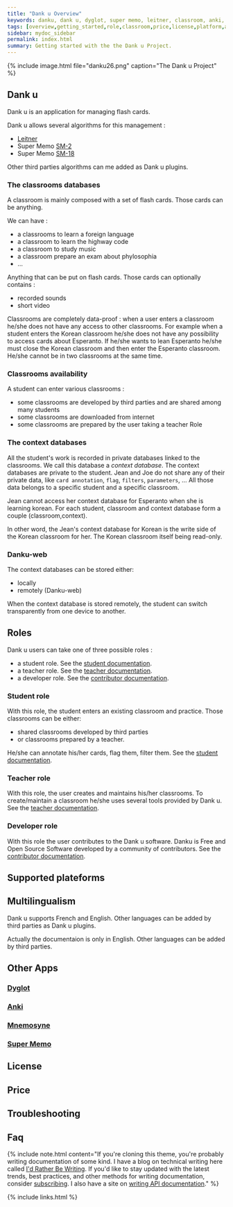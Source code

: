 ```yaml
---
title: "Dank u Overview"
keywords: danku, dank u, dyglot, super memo, leitner, classroom, anki, danku-web
tags: [overview,getting_started,role,classroom,price,license,platform,anki,dyglot,super_memo,danku_web,multilingualism]
sidebar: mydoc_sidebar
permalink: index.html
summary: Getting started with the the Dank u Project. 
---
```


{% include image.html file="danku26.png"  caption="The Dank u Project" %}

## Dank u

Dank u is an application for managing flash cards.

Dank u allows several algorithms for this management :

- [Leitner](https://en.wikipedia.org/wiki/Leitner_system)
- Super Memo [SM-2](https://en.wikipedia.org/wiki/SuperMemo)
- Super Memo [SM-18](https://en.wikipedia.org/wiki/SuperMemo)

Other third parties algorithms can me added as Dank u plugins.

### The classrooms databases

A classroom is mainly composed with a set of flash cards.
Those cards can be anything.

We can have :

- a classrooms to learn a foreign language
- a classroom to learn the highway code
- a classroom to study music
- a classroom prepare an exam about phylosophia
- ...

Anything that can be put on flash cards.
Those cards can optionally contains :

- recorded sounds
- short video

Classrooms are completely data-proof : when a user enters a classroom he/she does not have any access to other classrooms.
For example when a student enters the Korean classroom he/she does not have any possibility to access cards about Esperanto.
If he/she wants to lean Esperanto he/she must close the Korean classroom and then enter the Esperanto classroom.
He/she cannot be in two classrooms at the same time.

### Classrooms availability

A student can enter various classrooms :

- some classrooms are developed by third parties and are shared among many students
- some classrooms are downloaded from internet
- some classrooms are prepared by the user taking a teacher Role

### The context databases

All the student's work is recorded in private databases linked to the classrooms. We call this database a *context database*.
The context databases are private to the student.
Jean and Joe do not share any of their private data, like `card annotation`, `flag`, `filters`, `parameters`, ...
All those data belongs to a specific student and a specific classroom.

Jean cannot access her context database for Esperanto when she is learning korean.
For each student, classroom and context database form a couple (classroom,context).

In other word, the Jean's context database for Korean is the write side of the Korean classroom for her.
The Korean classroom itself being read-only.

### Danku-web

The context databases can be stored either:

- locally
- remotely (Danku-web)

When the context database is stored remotely, the student can switch transparently from one device to another.

## Roles

Dank u users can take one of three possible roles :

- a student role. See the [student documentation](student_landing_page.html).
- a teacher role. See the [teacher documentation](teacher_landing_page.html).
- a developer role. See the [contributor documentation](contributor_landing_page.html).

### Student role

With this role, the student enters an existing classroom and practice.
Those classrooms can be either:

- shared classrooms developed by third parties
- or classrooms prepared by a teacher.

He/she can annotate his/her cards, flag them, filter them.
See the [student documentation](student_landing_page.html).

### Teacher role

With this role, the user creates and maintains his/her classrooms.
To create/maintain a classroom he/she uses several tools provided by Dank u.
See the [teacher documentation](teacher_landing_page.html).

### Developer role

With this role the user contributes to the Dank u software.
Danku is Free and Open Source Software developed by a community of contributors.
See the [contributor documentation](contributor_landing_page.html).

## Supported plateforms

## Multilingualism

Dank u supports French and English.
Other languages can be added by third parties as Dank u plugins.

Actually the documentaion is only in English.
Other languages can be added by third parties.

## Other Apps

### [Dyglot](https://www.dyglot.com)

### [Anki](https://en.wikipedia.org/wiki/Anki_(software))

### [Mnemosyne](https://en.wikipedia.org/wiki/Mnemosyne_(software))

### [Super Memo](https://en.wikipedia.org/wiki/SuperMemo)

## License

## Price

## Troubleshooting

## Faq

{% include note.html content="If you're cloning this theme, you're probably writing documentation of some kind. I have a blog on technical writing here called <a alt='technical writing blog' href='http://idratherbewriting.com'>I'd Rather Be Writing</a>. If you'd like to stay updated with the latest trends, best practices, and other methods for writing documentation, consider <a href='https://tinyletter.com/tomjoht'>subscribing</a>. I also have a site on <a href='http://idratherbewriting.com/learnapidoc'>writing API documentation</a>." %}

{% include links.html %}
